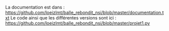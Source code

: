 La documentation est dans : https://github.com/loeizlmt/balle_rebondit_nsi/blob/master/documentation.txt
Le code ainsi que les différentes versions sont ici : https://github.com/loeizlmt/balle_rebondit_nsi/blob/master/projet1.py
